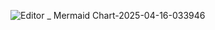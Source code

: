 ![Editor _ Mermaid Chart-2025-04-16-033946](https://github.com/user-attachments/assets/ca172bb9-86bc-4b32-bb28-8c010e538cd4)
